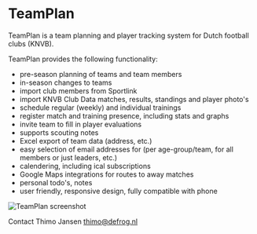 # TeamPlan

TeamPlan is a team planning and player tracking system for Dutch football clubs (KNVB).

TeamPlan provides the following functionality:

- pre-season planning of teams and team members
- in-season changes to teams
- import club members from Sportlink
- import KNVB Club Data matches, results, standings and player photo's
- schedule regular (weekly) and individual trainings
- register match and training presence, including stats and graphs
- invite team to fill in player evaluations
- supports scouting notes
- Excel export of team data (address, etc.)
- easy selection of email addresses for (per age-group/team, for all members or just leaders, etc.)
- calendering, including ical subscriptions
- Google Maps integrations for routes to away matches
- personal todo's, notes
- user friendly, responsive design, fully compatible with phone

![TeamPlan screenshot](https://user-images.githubusercontent.com/781488/35942258-4fbd2a96-0c55-11e8-8a4d-c3b2be91105b.png)

Contact Thimo Jansen <thimo@defrog.nl>
